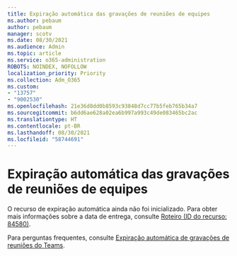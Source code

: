 ```yaml
---
title: Expiração automática das gravações de reuniões de equipes
ms.author: pebaum
author: pebaum
manager: scotv
ms.date: 08/30/2021
ms.audience: Admin
ms.topic: article
ms.service: o365-administration
ROBOTS: NOINDEX, NOFOLLOW
localization_priority: Priority
ms.collection: Adm_O365
ms.custom:
- "13757"
- "9002530"
ms.openlocfilehash: 21e36d8dd0b8593c93848d7cc77b5feb765b34a7
ms.sourcegitcommit: b6dd6ae628a02ea6b997a993c49de083465bc2ac
ms.translationtype: HT
ms.contentlocale: pt-BR
ms.lasthandoff: 08/30/2021
ms.locfileid: "58744691"
---
```

# <a name="teams-meeting-recordings-auto-expiration"></a>Expiração automática das gravações de reuniões de equipes

O recurso de expiração automática ainda não foi inicializado. Para obter mais informações sobre a data de entrega, consulte [Roteiro (ID do recurso: 84580)](https://www.microsoft.com/microsoft-365/roadmap?searchterms=82057&filters=&searchterms=84580).

Para perguntas frequentes, consulte [ Expiração automática de gravações de reuniões do Teams](https://docs.microsoft.com/microsoftteams/cloud-recording#auto-expiration).
